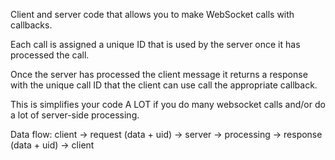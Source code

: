 Client and server code that allows you to make WebSocket calls with callbacks.

Each call is assigned a unique ID that is used by the server once it has processed the call.

Once the server has processed the client message it returns a response with the unique call ID that the client can use call the appropriate callback.

This is simplifies your code A LOT if you do many websocket calls and/or do a lot of server-side processing.

Data flow:
client -> request (data + uid) -> server -> processing -> response (data + uid) -> client
